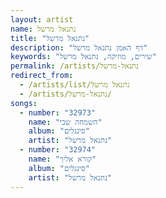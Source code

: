 ```yaml
---
layout: artist
name: נתנאל מרשל
title: "נתנאל מרשל"
description: "דף האמן נתנאל מרשל"
keywords: "שירים, מוזיקה, נתנאל מרשל"
permalink: /artists/נתנאל-מרשל
redirect_from:
  - /artists/list/נתנאל מרשל
  - /artists/נתנאל-מרשל/
songs:
  - number: "32973"
    name: "השמחה שבי"
    album: "סינגלים"
    artist: "נתנאל מרשל"
  - number: "32974"
    name: "קורא אליך"
    album: "סינגלים"
    artist: "נתנאל מרשל"
---
```

